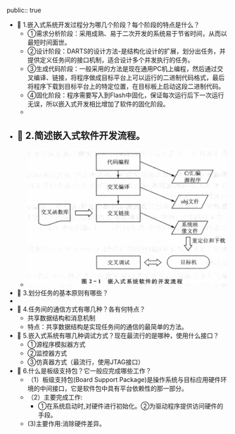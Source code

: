 public:: true

- 🔵 1.嵌入式系统开发过程分为哪几个阶段？每个阶段的特点是什么？
	- ①需求分析阶段：采用成熟、易于二次开发的系统易于节省时间，从而以最短时间面世。
	- ②设计阶段：DARTS的设计方法-是结构化设计的扩展，划分出任务，并提供定义任务间的接口机制，适合设计多个并发执行的任务。
	- ③生成代码阶段：一般采用的方法是现在通用PC机上编程，然后通过交叉编译、链接，将程序做成目标平台上可以运行的二进制代码格式，最后将程序下载到目标平台上的特定位置，在目标板上启动这段二进制代码。
	- ④固化阶段：程序需要写入到Flash中固化，保证每次运行后下一次运行无误，所以嵌入式开发相比增加了软件的固化阶段。
	-
- 🔵 2.简述嵌入式软件开发流程。
	-
	- ![image.png](../assets/image_1702259941231_0.png)
- 🔵 3.划分任务的基本原则有哪些？
-
- 🔵 4.任务间的通信方式有哪几种？各有何特点？
	- 共享数据结构和消息机制
	- 特点：共享数据结构是实现任务间的通信的最简单的方法。
- 🔵 5.嵌入式系统有哪几种调试方式？现在最流行的是哪种，使用什么接口？
	- ①源程序模拟器方式
	- ②监控器方式
	- ③仿真器方式（最流行，使用JTAG接口）
- 🔵 6.什么是板级支持包？它一般应完成哪些工作？
	- （1）板级支持包(Board
	  Support Package)是操作系统与目标应用硬件环境的中间接口，它是软件包中具有平台依赖性的那一部分。
	- （2）主要完成工作:
		- ①在系统启动时,对硬件进行初始化。②为驱动程序提供访问硬件的手段。
	- (3)主要作用:消除硬件差异。